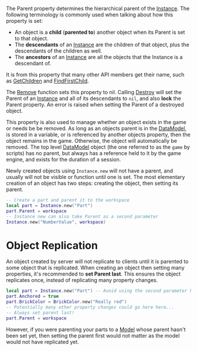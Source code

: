 The Parent property determines the hierarchical parent of the [Instance](https://developer.roblox.com/en-us/api-reference/class/Instance). The following terminology is commonly used when talking about how this property is set:

*   An object is a **child** (**parented to**) another object when its Parent is set to that object.
*   The **descendants** of an [Instance](https://developer.roblox.com/en-us/api-reference/class/Instance) are the children of that object, plus the descendants of the children as well.
*   The **ancestors** of an [Instance](https://developer.roblox.com/en-us/api-reference/class/Instance) are all the objects that the Instance is a descendant of.

It is from this property that many other API members get their name, such as [GetChildren](https://developer.roblox.com/en-us/api-reference/function/Instance/GetChildren) and [FindFirstChild](https://developer.roblox.com/en-us/api-reference/function/Instance/FindFirstChild).

The [Remove](https://developer.roblox.com/en-us/api-reference/function/Instance/Remove) function sets this property to nil. Calling [Destroy](https://developer.roblox.com/en-us/api-reference/function/Instance/Destroy) will set the Parent of an [Instance](https://developer.roblox.com/en-us/api-reference/class/Instance) and all of its descendants to `nil`, and also **lock** the Parent property. An error is raised when setting the Parent of a destroyed object.

This property is also used to manage whether an object exists in the game or needs be be removed. As long as an objects parent is in the [DataModel](https://developer.roblox.com/en-us/api-reference/class/DataModel), is stored in a variable, or is referenced by another objects property, then the object remains in the game. Otherwise, the object will automatically be removed. The top level [DataModel](https://developer.roblox.com/en-us/api-reference/class/DataModel) object (the one referred to as the `game` by scripts) has no parent, but always has a reference held to it by the game engine, and exists for the duration of a session.

Newly created objects using `Instance.new` will not have a parent, and usually will not be visible or function until one is set. The most elementary creation of an object has two steps: creating the object, then setting its parent.

```Lua
-- Create a part and parent it to the workspace
local part = Instance.new("Part")
part.Parent = workspace
-- Instance new can also take Parent as a second parameter
Instance.new("NumberValue", workspace)
``` 

Object Replication
==================

An object created by server will not replicate to clients until it is parented to some object that is replicated. When creating an object then setting many properties, it's recommended to **set Parent last**. This ensures the object replicates once, instead of replicating many property changes.

```Lua
local part = Instance.new("Part") -- Avoid using the second parameter here
part.Anchored = true
part.BrickColor = BrickColor.new("Really red")
-- Potentially many other property changes could go here here...
-- Always set parent last!
part.Parent = workspace
``` 

However, if you were parenting your parts to a [Model](https://developer.roblox.com/en-us/api-reference/class/Model) whose parent hasn't been set yet, then setting the parent first would not matter as the model would not have replicated yet.